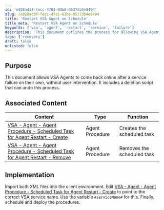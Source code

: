 ```yaml
---
id: 'e028ad3f-fecc-4701-83b8-0537db4e8494'
slug: /e028ad3f-fecc-4701-83b8-0537db4e8494
title: 'Restart VSA Agent on Schedule'
title_meta: 'Restart VSA Agent on Schedule'
keywords: ['vsa', 'agent', 'restart', 'service', 'failure']
description: 'This document outlines the process for allowing VSA Agents to automatically come back online after a service failure without user intervention. It includes a deletion script to undo the process if necessary and provides links to associated agent procedures for creating and removing scheduled tasks.'
tags: ['recovery']
draft: false
unlisted: false
---
```


## Purpose

This document allows VSA Agents to come back online after a service failure on their own, without user intervention. It includes a deletion script that can undo this process.

## Associated Content

| Content                                                                                     | Type            | Function                      |
|---------------------------------------------------------------------------------------------|-----------------|-------------------------------|
| [VSA - Agent - Agent Procedure - Scheduled Task for Agent Restart - Create](/docs/7eb2b58e-9f5e-4732-8457-6518060f0cc3) | Agent Procedure  | Creates the scheduled task    |
| [VSA - Agent - Agent Procedure - Scheduled Task for Agent Restart - Remove](/docs/b4f78d3c-4c41-46eb-9fee-94b9f7d3caab) | Agent Procedure  | Removes the scheduled task    |

## Implementation

Import both XML files into the client environment. Edit [VSA - Agent - Agent Procedure - Scheduled Task for Agent Restart - Create](/docs/7eb2b58e-9f5e-4732-8457-6518060f0cc3) to point to the correct VSA service name. Use the variable `#serviceName#` for this. Finally, schedule and deploy the procedures.

